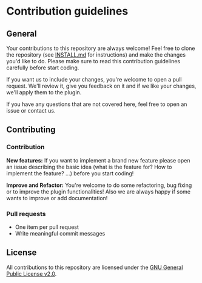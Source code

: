 # Contribution guidelines

## General
Your contributions to this repository are always welcome! Feel free to clone the repository (see [INSTALL.md](INSTALL.md) for instructions) and make the changes you'd like to do. Please make sure to read this contribution guidelines carefully before start coding.

If you want us to include your changes, you're welcome to open a pull request. We'll review it, give you feedback
on it and if we like your changes, we'll apply them to the plugin.

If you have any questions that are not covered here, feel free to open an issue or contact us.

## Contributing

### Contribution
**New features:**
If you want to implement a brand new feature please open an issue describing the basic idea (what is the feature for? How to implement the feature? ...) before you start coding!

**Improve and Refactor:**
You're welcome to do some refactoring, bug fixing or to improve the plugin functionalities! Also we are always happy if some wants to improve or add documentation!

### Pull requests
* One item per pull request
* Write meaningful commit messages

## License
All contributions to this repository are licensed under the [GNU General Public License v2.0](LICENSE).
